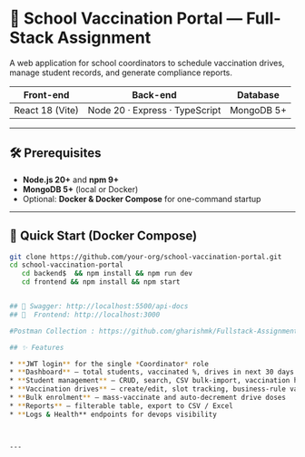 # 🏫 School Vaccination Portal — Full-Stack Assignment

A web application for school coordinators to schedule vaccination drives, manage student records, and generate compliance reports.

| Front-end | Back-end | Database |
|-----------|----------|----------|
| React 18 (Vite) | Node 20 · Express · TypeScript | MongoDB 5+



---

## 🛠️ Prerequisites

* **Node.js 20+** and **npm 9+**  
* **MongoDB 5+** (local or Docker)  
* Optional: **Docker & Docker Compose** for one-command startup

---

## 🚀 Quick Start (Docker Compose)

```bash
git clone https://github.com/your-org/school-vaccination-portal.git
cd school-vaccination-portal
   cd backend$  && npm install && npm run dev 
   cd frontend && npm install && npm start


## 🚀 Swagger: http://localhost:5500/api-docs 
## 🚀  Frontend: http://localhost:3000

#Postman Collection : https://github.com/gharishmk/Fullstack-Assignment/blob/main/postman-collection/postman_collection-SchoolVaccinationPortal.json

## ✨ Features

* **JWT login** for the single *Coordinator* role  
* **Dashboard** – total students, vaccinated %, drives in next 30 days  
* **Student management** – CRUD, search, CSV bulk-import, vaccination history  
* **Vaccination drives** – create/edit, slot tracking, business-rule validation  
* **Bulk enrolment** – mass-vaccinate and auto-decrement drive doses  
* **Reports** – filterable table, export to CSV / Excel  
* **Logs & Health** endpoints for devops visibility



---



